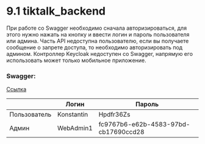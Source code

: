 # 9.1 tiktalk_backend

При работе со Swagger необходимо сначала авторизироваться, для этого нужно нажать на кнопку и ввести логин и пароль пользователя или админа. Часть API недоступна пользователю, если вы получаете сообщение о запрете доступа, то необходимо авторизировать под админом. Контроллер Keycloak недоступен со Swagger, напрямую его использовать может только мобильное приложение.

### Swagger:
[Ссылка](https://tiktalkapp.ru/tiktalk/swagger-ui/index.html)

|                       | Логин          | Пароль                               |
|-----------------------|----------------|--------------------------------------|
| Пользователь          | Konstantin     | Hpdfr36Zs                            |
| Админ                 | WebAdmin1      | fc9767b6-e62b-4583-97bd-cb17690ccd28 |
